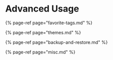 # Advanced Usage

{% page-ref page="favorite-tags.md" %}

{% page-ref page="themes.md" %}

{% page-ref page="backup-and-restore.md" %}

{% page-ref page="misc.md" %}

